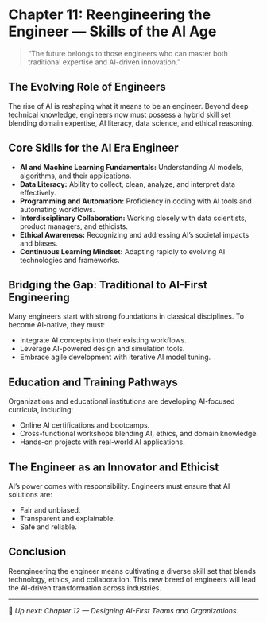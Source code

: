 # Chapter 11: Reengineering the Engineer — Skills of the AI Age

> “The future belongs to those engineers who can master both traditional expertise and AI-driven innovation.”

## The Evolving Role of Engineers

The rise of AI is reshaping what it means to be an engineer. Beyond deep technical knowledge, engineers now must possess a hybrid skill set blending domain expertise, AI literacy, data science, and ethical reasoning.

## Core Skills for the AI Era Engineer

- **AI and Machine Learning Fundamentals:** Understanding AI models, algorithms, and their applications.  
- **Data Literacy:** Ability to collect, clean, analyze, and interpret data effectively.  
- **Programming and Automation:** Proficiency in coding with AI tools and automating workflows.  
- **Interdisciplinary Collaboration:** Working closely with data scientists, product managers, and ethicists.  
- **Ethical Awareness:** Recognizing and addressing AI’s societal impacts and biases.  
- **Continuous Learning Mindset:** Adapting rapidly to evolving AI technologies and frameworks.

## Bridging the Gap: Traditional to AI-First Engineering

Many engineers start with strong foundations in classical disciplines. To become AI-native, they must:

- Integrate AI concepts into their existing workflows.  
- Leverage AI-powered design and simulation tools.  
- Embrace agile development with iterative AI model tuning.

## Education and Training Pathways

Organizations and educational institutions are developing AI-focused curricula, including:

- Online AI certifications and bootcamps.  
- Cross-functional workshops blending AI, ethics, and domain knowledge.  
- Hands-on projects with real-world AI applications.

## The Engineer as an Innovator and Ethicist

AI’s power comes with responsibility. Engineers must ensure that AI solutions are:

- Fair and unbiased.  
- Transparent and explainable.  
- Safe and reliable.

## Conclusion

Reengineering the engineer means cultivating a diverse skill set that blends technology, ethics, and collaboration. This new breed of engineers will lead the AI-driven transformation across industries.

---

📌 *Up next: Chapter 12 — Designing AI-First Teams and Organizations.*
